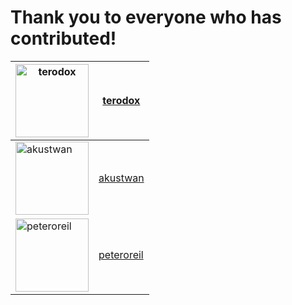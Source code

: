  # Thank you to everyone who has contributed!

[<img alt="terodox" src="https://avatars1.githubusercontent.com/u/4835893?v=4&s=117" width="117">](https://github.com/terodox)|[terodox](https://github.com/terodox)
---- | ----
[<img alt="akustwan" src="https://avatars3.githubusercontent.com/u/25374422?v=4&s=117" width="117">](https://github.com/spier)|[akustwan](https://github.com/akustwan)
[<img alt="peteroreil" src="https://avatars3.githubusercontent.com/u/6709520?v=4&s=117" width="117">](https://github.com/spier)|[peteroreil](https://github.com/peteroreil)
